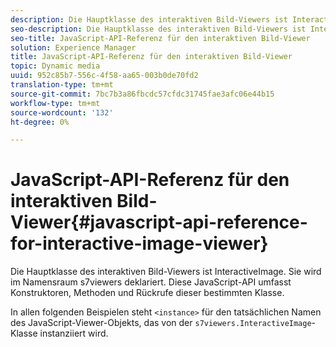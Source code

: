 ```yaml
---
description: Die Hauptklasse des interaktiven Bild-Viewers ist InteractiveImage. Sie wird im Namensraum s7viewers deklariert. Diese JavaScript-API umfasst Konstruktoren, Methoden und Rückrufe dieser bestimmten Klasse.
seo-description: Die Hauptklasse des interaktiven Bild-Viewers ist InteractiveImage. Sie wird im Namensraum s7viewers deklariert. Diese JavaScript-API umfasst Konstruktoren, Methoden und Rückrufe dieser bestimmten Klasse.
seo-title: JavaScript-API-Referenz für den interaktiven Bild-Viewer
solution: Experience Manager
title: JavaScript-API-Referenz für den interaktiven Bild-Viewer
topic: Dynamic media
uuid: 952c85b7-556c-4f58-aa65-003b0de70fd2
translation-type: tm+mt
source-git-commit: 7bc7b3a86fbcdc57cfdc31745fae3afc06e44b15
workflow-type: tm+mt
source-wordcount: '132'
ht-degree: 0%

---
```



# JavaScript-API-Referenz für den interaktiven Bild-Viewer{#javascript-api-reference-for-interactive-image-viewer}

Die Hauptklasse des interaktiven Bild-Viewers ist InteractiveImage. Sie wird im Namensraum s7viewers deklariert. Diese JavaScript-API umfasst Konstruktoren, Methoden und Rückrufe dieser bestimmten Klasse.

In allen folgenden Beispielen steht `<instance>` für den tatsächlichen Namen des JavaScript-Viewer-Objekts, das von der `s7viewers.InteractiveImage`-Klasse instanziiert wird.
